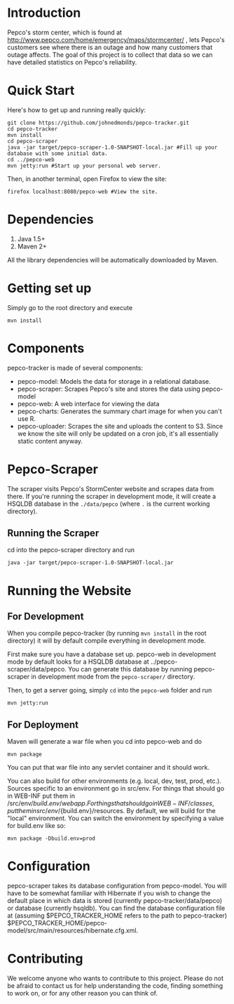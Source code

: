 # Introduction

Pepco's storm center, which is found at http://www.pepco.com/home/emergency/maps/stormcenter/ , lets Pepco's customers see where there is an outage and how many customers that outage affects.  The goal of this project is to collect that data so we can have detailed statistics on Pepco's reliability.

# Quick Start

Here's how to get up and running really quickly:

    git clone https://github.com/johnedmonds/pepco-tracker.git
    cd pepco-tracker
    mvn install
    cd pepco-scraper
    java -jar target/pepco-scraper-1.0-SNAPSHOT-local.jar #Fill up your database with some initial data.
    cd ../pepco-web
    mvn jetty:run #Start up your personal web server.

Then, in another terminal, open Firefox to view the site:

    firefox localhost:8080/pepco-web #View the site.

# Dependencies

1. Java 1.5+
2. Maven 2+

All the library dependencies will be automatically downloaded by Maven.

# Getting set up

Simply go to the root directory and execute

    mvn install

# Components

pepco-tracker is made of several components:

* pepco-model: Models the data for storage in a relational database.
* pepco-scraper: Scrapes Pepco's site and stores the data using pepco-model
* pepco-web: A web interface for viewing the data
* pepco-charts: Generates the summary chart image for when you can't use R.
* pepco-uploader: Scrapes the site and uploads the content to S3.  Since we know the site will only be updated on a cron job, it's all essentially static content anyway.

# Pepco-Scraper

The scraper visits Pepco's StormCenter website and scrapes data from there.  If you're running the scraper in development mode, it will create a HSQLDB database in the `./data/pepco` (where `.` is the current working directory).

## Running the Scraper

cd into the pepco-scraper directory and run

    java -jar target/pepco-scraper-1.0-SNAPSHOT-local.jar

# Running the Website

## For Development

When you compile pepco-tracker (by running `mvn install` in the root directory) it will by default compile everything in development mode.

First make sure you have a database set up.  pepco-web in development mode by default looks for a HSQLDB database at ../pepco-scraper/data/pepco.  You can generate this database by running pepco-scraper in development mode from the `pepco-scraper/` directory.

Then, to get a server going, simply `cd` into the `pepco-web` folder and run

    mvn jetty:run

## For Deployment

Maven will generate a war file when you cd into pepco-web and do

    mvn package

You can put that war file into any servlet container and it should work.

You can also build for other environments (e.g. local, dev, test, prod, etc.).  Sources specific to an environment go in src/env.  For things that should go in WEB-INF put them in /src/env/${build.env}/webapp.  For things that should go in WEB-INF/classes, put them in src/env/${build.env}/resources.  By default, we will build for the "local" environment.  You can switch the environment by specifying a value for build.env like so:

    mvn package -Dbuild.env=prod

# Configuration

pepco-scraper takes its database configuration from pepco-model.  You will have to be somewhat familiar with Hibernate if you wish to change the default place in which data is stored (currently pepco-tracker/data/pepco) or database (currently hsqldb).  You can find the database configuration file at (assuming $PEPCO_TRACKER_HOME refers to the path to pepco-tracker) $PEPCO_TRACKER_HOME/pepco-model/src/main/resources/hibernate.cfg.xml.

# Contributing

We welcome anyone who wants to contribute to this project.  Please do not be afraid to contact us for help understanding the code, finding something to work on, or for any other reason you can think of.
